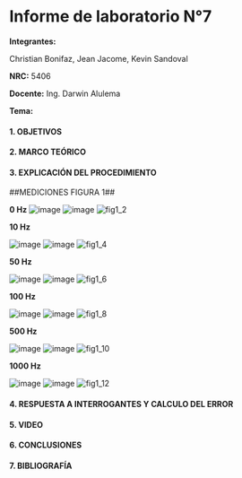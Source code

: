 # Informe de laboratorio N°7

**Integrantes:**

Christian Bonifaz, Jean Jacome, Kevin Sandoval

**NRC:** 5406

**Docente:** Ing. Darwin Alulema

**Tema:** 

#### 1. OBJETIVOS 

#### 2. MARCO TEÓRICO 

#### 3. EXPLICACIÓN DEL PROCEDIMIENTO

##MEDICIONES FIGURA 1##

**0 Hz**
![image](https://user-images.githubusercontent.com/84586968/131201782-b4e74fa0-01ca-4c8f-8c98-944b08045bc6.png)
![image](https://user-images.githubusercontent.com/84586968/131201842-7addc4ef-bfbc-404f-8b3d-38efe9c5c94f.png)
![fig1_2](https://user-images.githubusercontent.com/84586968/131202077-d69d9de5-2da3-4c4e-bab8-63c34b7728ab.PNG)

**10 Hz**

![image](https://user-images.githubusercontent.com/84586968/131202317-bf47e121-1612-420f-9db0-8dd9d25d2dba.png)
![image](https://user-images.githubusercontent.com/84586968/131202333-10f5865f-eb15-4209-86b1-915807958cd2.png)
![fig1_4](https://user-images.githubusercontent.com/84586968/131202336-1fc097d3-13dc-4c00-a674-4238c68b5624.PNG)

**50 Hz**

![image](https://user-images.githubusercontent.com/84586968/131202410-4193821e-5acd-4f0d-aff9-36a1a800929d.png)
![image](https://user-images.githubusercontent.com/84586968/131230200-e0205ac2-770a-4c0e-bdb0-e59095f704ad.png)
![fig1_6](https://user-images.githubusercontent.com/84586968/131230208-a2b20ff2-9c5f-441c-a1d5-670d4b4ad12b.PNG)

**100 Hz**

![image](https://user-images.githubusercontent.com/84586968/131230425-17539598-8963-4079-8d86-ad26c01771c2.png)
![image](https://user-images.githubusercontent.com/84586968/131230308-2dec2ce7-b6cf-4bdc-811a-8a8d0a557f59.png)
![fig1_8](https://user-images.githubusercontent.com/84586968/131230436-7beebf7d-d001-4919-bd57-9a5de495fccc.PNG)

**500 Hz**

![image](https://user-images.githubusercontent.com/84586968/131230455-779bd936-c274-4cf1-b4eb-a5cef6050a5b.png)
![image](https://user-images.githubusercontent.com/84586968/131230346-c5bc4d66-3b96-43c1-816d-b190709befac.png)
![fig1_10](https://user-images.githubusercontent.com/84586968/131230456-c769213d-5bbf-45b7-b133-814b72b67775.PNG)

**1000 Hz**

![image](https://user-images.githubusercontent.com/84586968/131230482-2e87a9bf-66a2-4d4d-85f7-0009f316c7e2.png)
![image](https://user-images.githubusercontent.com/84586968/131230361-1b29af75-64b4-4f32-8b1e-9c5f03289a08.png)
![fig1_12](https://user-images.githubusercontent.com/84586968/131230486-0ba82b43-a109-4305-a780-b0931e9988b4.PNG)

#### 4. RESPUESTA A INTERROGANTES Y CALCULO DEL ERROR

#### 5. VIDEO

#### 6. CONCLUSIONES

#### 7. BIBLIOGRAFÍA
